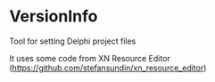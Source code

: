# VersionInfo
Tool for setting Delphi project files

It uses some code from XN Resource Editor (https://github.com/stefansundin/xn_resource_editor)
